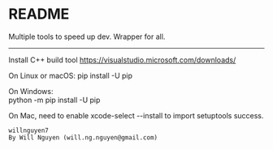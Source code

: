 # README #

Multiple tools to speed up dev.
Wrapper for all.


-----

Install C++ build tool
https://visualstudio.microsoft.com/downloads/
  
  
On Linux or macOS:
    pip install -U pip

On Windows:  
    python -m pip install -U pip
        
On Mac, need to enable 
    xcode-select --install          to import setuptools success.


    willnguyen7
    By Will Nguyen (will.ng.nguyen@gmail.com)